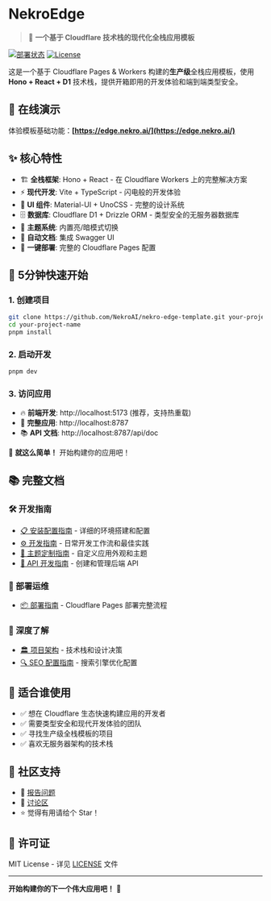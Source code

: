 # NekroEdge

> 🚀 **一个基于 Cloudflare 技术栈的现代化全栈应用模板**

[![部署状态](https://img.shields.io/badge/部署-在线-brightgreen)](https://edge.nekro.ai/) [![License](https://img.shields.io/badge/license-MIT-blue.svg)](./LICENSE)

这是一个基于 Cloudflare Pages & Workers 构建的**生产级**全栈应用模板，使用 **Hono + React + D1** 技术栈，提供开箱即用的开发体验和端到端类型安全。

## 🌟 在线演示

体验模板基础功能：**[https://edge.nekro.ai/](https://edge.nekro.ai/)**

## ✨ 核心特性

- 🏗️ **全栈框架**: Hono + React - 在 Cloudflare Workers 上的完整解决方案
- ⚡ **现代开发**: Vite + TypeScript - 闪电般的开发体验
- 🎨 **UI 组件**: Material-UI + UnoCSS - 完整的设计系统
- 🗄️ **数据库**: Cloudflare D1 + Drizzle ORM - 类型安全的无服务器数据库
- 🌙 **主题系统**: 内置亮/暗模式切换
- 📖 **自动文档**: 集成 Swagger UI
- 🚀 **一键部署**: 完整的 Cloudflare Pages 配置

## 🚀 5分钟快速开始

### 1. 创建项目

```bash
git clone https://github.com/NekroAI/nekro-edge-template.git your-project-name
cd your-project-name
pnpm install
```

### 2. 启动开发

```bash
pnpm dev
```

### 3. 访问应用

- 🔥 **前端开发**: http://localhost:5173 (推荐，支持热重载)
- 🔗 **完整应用**: http://localhost:8787
- 📚 **API 文档**: http://localhost:8787/api/doc

🎉 **就这么简单！** 开始构建你的应用吧！

## 📚 完整文档

### 🛠️ 开发指南

- [📋 安装配置指南](./docs/INSTALLATION.md) - 详细的环境搭建和配置
- [⚙️ 开发指南](./docs/DEVELOPMENT.md) - 日常开发工作流和最佳实践
- [🎨 主题定制指南](./docs/THEMING.md) - 自定义应用外观和主题
- [🔌 API 开发指南](./docs/API_GUIDE.md) - 创建和管理后端 API

### 🚀 部署运维

- [📦 部署指南](./docs/DEPLOYMENT.md) - Cloudflare Pages 部署完整流程

### 📖 深度了解

- [🏛️ 项目架构](./docs/ARCHITECTURE.md) - 技术栈和设计决策
- [🔍 SEO 配置指南](./docs/SEO_GUIDE.md) - 搜索引擎优化配置

## 🎯 适合谁使用

- ✅ 想在 Cloudflare 生态快速构建应用的开发者
- ✅ 需要类型安全和现代开发体验的团队
- ✅ 寻找生产级全栈模板的项目
- ✅ 喜欢无服务器架构的技术栈

## 🤝 社区支持

- 🐛 [报告问题](https://github.com/NekroAI/nekro-edge-template/issues)
- 💬 [讨论区](https://github.com/NekroAI/nekro-edge-template/discussions)
- ⭐ 觉得有用请给个 Star！

## 📄 许可证

MIT License - 详见 [LICENSE](./LICENSE) 文件

---

**开始构建你的下一个伟大应用吧！** 🚀
